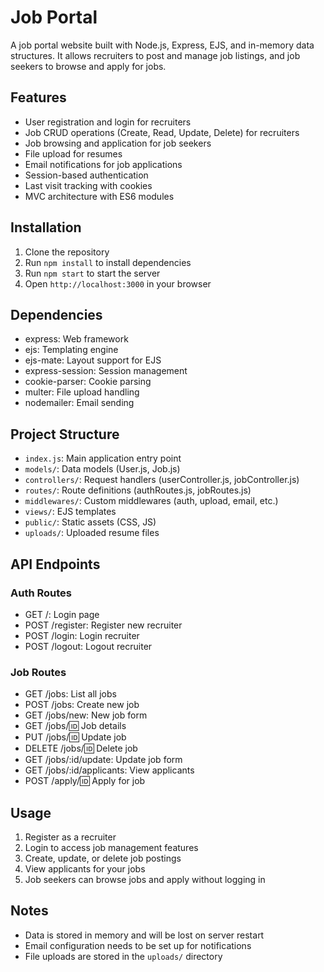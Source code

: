# Job Portal

A job portal website built with Node.js, Express, EJS, and in-memory data structures. It allows recruiters to post and manage job listings, and job seekers to browse and apply for jobs.

## Features

- User registration and login for recruiters
- Job CRUD operations (Create, Read, Update, Delete) for recruiters
- Job browsing and application for job seekers
- File upload for resumes
- Email notifications for job applications
- Session-based authentication
- Last visit tracking with cookies
- MVC architecture with ES6 modules

## Installation

1. Clone the repository
2. Run `npm install` to install dependencies
3. Run `npm start` to start the server
4. Open `http://localhost:3000` in your browser

## Dependencies

- express: Web framework
- ejs: Templating engine
- ejs-mate: Layout support for EJS
- express-session: Session management
- cookie-parser: Cookie parsing
- multer: File upload handling
- nodemailer: Email sending

## Project Structure

- `index.js`: Main application entry point
- `models/`: Data models (User.js, Job.js)
- `controllers/`: Request handlers (userController.js, jobController.js)
- `routes/`: Route definitions (authRoutes.js, jobRoutes.js)
- `middlewares/`: Custom middlewares (auth, upload, email, etc.)
- `views/`: EJS templates
- `public/`: Static assets (CSS, JS)
- `uploads/`: Uploaded resume files

## API Endpoints

### Auth Routes
- GET /: Login page
- POST /register: Register new recruiter
- POST /login: Login recruiter
- POST /logout: Logout recruiter

### Job Routes
- GET /jobs: List all jobs
- POST /jobs: Create new job
- GET /jobs/new: New job form
- GET /jobs/:id: Job details
- PUT /jobs/:id: Update job
- DELETE /jobs/:id: Delete job
- GET /jobs/:id/update: Update job form
- GET /jobs/:id/applicants: View applicants
- POST /apply/:id: Apply for job

## Usage

1. Register as a recruiter
2. Login to access job management features
3. Create, update, or delete job postings
4. View applicants for your jobs
5. Job seekers can browse jobs and apply without logging in

## Notes

- Data is stored in memory and will be lost on server restart
- Email configuration needs to be set up for notifications
- File uploads are stored in the `uploads/` directory
